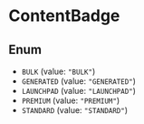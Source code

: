 # ContentBadge

## Enum

* `BULK` (value: `"BULK"`)
* `GENERATED` (value: `"GENERATED"`)
* `LAUNCHPAD` (value: `"LAUNCHPAD"`)
* `PREMIUM` (value: `"PREMIUM"`)
* `STANDARD` (value: `"STANDARD"`)
